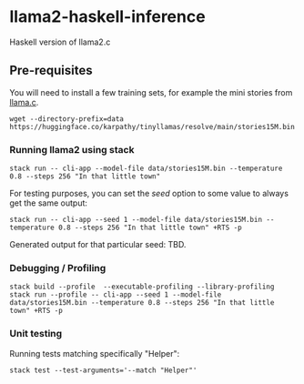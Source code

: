# llama2-haskell-inference
Haskell version of llama2.c

## Pre-requisites
You will need to install a few training sets,
for example the mini stories from [llama.c](https://github.com/karpathy/llama2.c#models).

```shell
wget --directory-prefix=data https://huggingface.co/karpathy/tinyllamas/resolve/main/stories15M.bin
```

### Running llama2 using stack
```shell
stack run -- cli-app --model-file data/stories15M.bin --temperature 0.8 --steps 256 "In that little town"
```

For testing purposes, you can set the _seed_ option to some value to always get the same output:

```shell
stack run -- cli-app --seed 1 --model-file data/stories15M.bin --temperature 0.8 --steps 256 "In that little town" +RTS -p
```

Generated output for that particular seed:
TBD.

### Debugging / Profiling
```shell
stack build --profile  --executable-profiling --library-profiling
stack run --profile -- cli-app --seed 1 --model-file data/stories15M.bin --temperature 0.8 --steps 256 "In that little town" +RTS -p
```


### Unit testing
Running tests matching specifically "Helper":

```shell
stack test --test-arguments='--match "Helper"'
```


